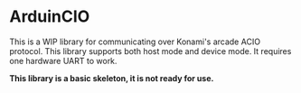 # ArduinCIO
This is a WIP library for communicating over Konami's arcade ACIO protocol. This library supports both host mode and device mode. It requires one hardware UART to work.

**This library is a basic skeleton, it is not ready for use.**